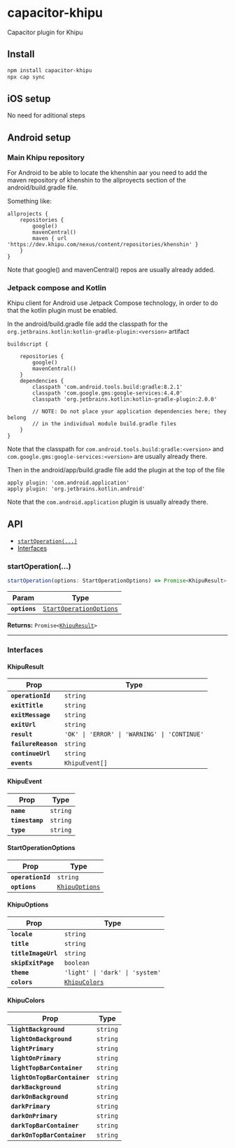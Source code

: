 # capacitor-khipu

Capacitor plugin for Khipu

## Install

```bash
npm install capacitor-khipu
npx cap sync
```

## iOS setup

No need for aditional steps

## Android setup

### Main Khipu repository

For Android to be able to locate the khenshin aar you need to add the maven repository of khenshin to the allproyects section of the android/build.gradle file.

Something like:

```
allprojects {
    repositories {
        google()
        mavenCentral()
        maven { url 'https://dev.khipu.com/nexus/content/repositories/khenshin' }
    }
}
```

Note that google() and mavenCentral() repos are usually already added.

### Jetpack compose and Kotlin

Khipu client for Android use Jetpack Compose technology, in order to do that the kotlin plugin must be enabled.

In the android/build.gradle file add the classpath for the `org.jetbrains.kotlin:kotlin-gradle-plugin:<version>` artifact

```
buildscript {
    
    repositories {
        google()
        mavenCentral()
    }
    dependencies {
        classpath 'com.android.tools.build:gradle:8.2.1'
        classpath 'com.google.gms:google-services:4.4.0'
        classpath 'org.jetbrains.kotlin:kotlin-gradle-plugin:2.0.0'

        // NOTE: Do not place your application dependencies here; they belong
        // in the individual module build.gradle files
    }
}
```

Note that the classpath for `com.android.tools.build:gradle:<version>` and `com.google.gms:google-services:<version>` are usually already there.

Then in the android/app/build.gradle file add the plugin at the top of the file

```
apply plugin: 'com.android.application'
apply plugin: 'org.jetbrains.kotlin.android'
```

Note that the `com.android.application` plugin is usually already there.


## API

<docgen-index>

* [`startOperation(...)`](#startoperation)
* [Interfaces](#interfaces)

</docgen-index>

<docgen-api>
<!--Update the source file JSDoc comments and rerun docgen to update the docs below-->

### startOperation(...)

```typescript
startOperation(options: StartOperationOptions) => Promise<KhipuResult>
```

| Param         | Type                                                                    |
| ------------- | ----------------------------------------------------------------------- |
| **`options`** | <code><a href="#startoperationoptions">StartOperationOptions</a></code> |

**Returns:** <code>Promise&lt;<a href="#khipuresult">KhipuResult</a>&gt;</code>

--------------------


### Interfaces


#### KhipuResult

| Prop                | Type                                                    |
| ------------------- | ------------------------------------------------------- |
| **`operationId`**   | <code>string</code>                                     |
| **`exitTitle`**     | <code>string</code>                                     |
| **`exitMessage`**   | <code>string</code>                                     |
| **`exitUrl`**       | <code>string</code>                                     |
| **`result`**        | <code>'OK' \| 'ERROR' \| 'WARNING' \| 'CONTINUE'</code> |
| **`failureReason`** | <code>string</code>                                     |
| **`continueUrl`**   | <code>string</code>                                     |
| **`events`**        | <code>KhipuEvent[]</code>                               |


#### KhipuEvent

| Prop            | Type                |
| --------------- | ------------------- |
| **`name`**      | <code>string</code> |
| **`timestamp`** | <code>string</code> |
| **`type`**      | <code>string</code> |


#### StartOperationOptions

| Prop              | Type                                                  |
| ----------------- | ----------------------------------------------------- |
| **`operationId`** | <code>string</code>                                   |
| **`options`**     | <code><a href="#khipuoptions">KhipuOptions</a></code> |


#### KhipuOptions

| Prop                | Type                                                |
| ------------------- | --------------------------------------------------- |
| **`locale`**        | <code>string</code>                                 |
| **`title`**         | <code>string</code>                                 |
| **`titleImageUrl`** | <code>string</code>                                 |
| **`skipExitPage`**  | <code>boolean</code>                                |
| **`theme`**         | <code>'light' \| 'dark' \| 'system'</code>          |
| **`colors`**        | <code><a href="#khipucolors">KhipuColors</a></code> |


#### KhipuColors

| Prop                         | Type                |
| ---------------------------- | ------------------- |
| **`lightBackground`**        | <code>string</code> |
| **`lightOnBackground`**      | <code>string</code> |
| **`lightPrimary`**           | <code>string</code> |
| **`lightOnPrimary`**         | <code>string</code> |
| **`lightTopBarContainer`**   | <code>string</code> |
| **`lightOnTopBarContainer`** | <code>string</code> |
| **`darkBackground`**         | <code>string</code> |
| **`darkOnBackground`**       | <code>string</code> |
| **`darkPrimary`**            | <code>string</code> |
| **`darkOnPrimary`**          | <code>string</code> |
| **`darkTopBarContainer`**    | <code>string</code> |
| **`darkOnTopBarContainer`**  | <code>string</code> |

</docgen-api>

